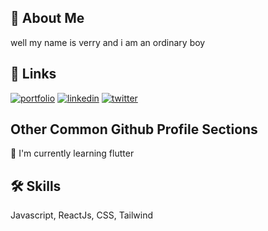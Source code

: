 


## 🚀 About Me
well my name is verry and i am an ordinary boy


## 🔗 Links
[![portfolio](https://img.shields.io/badge/my_portfolio-000?style=for-the-badge&logo=ko-fi&logoColor=white)](https://katherineoelsner.com/)
[![linkedin](https://img.shields.io/badge/linkedin-0A66C2?style=for-the-badge&logo=linkedin&logoColor=white)](https://www.linkedin.com/verry-kurniawan-956214247)
[![twitter](https://img.shields.io/badge/twitter-1DA1F2?style=for-the-badge&logo=twitter&logoColor=white)](https://twitter.com/verrpy)


## Other Common Github Profile Sections
<!-- 👩‍💻 I'm currently working on... -->

🧠 I'm currently learning flutter

<!-- 👯‍♀️ I'm looking to collaborate on... -->

<!-- 🤔 I'm looking for help with... -->

<!-- 💬 Ask me about...

📫 How to reach me...

😄 Pronouns... -->

<!-- ⚡️ Fun fact... -->


## 🛠 Skills
Javascript, ReactJs, CSS, Tailwind


  



<!-- thanks for coming to my github.
well there is my project, i hope you can get something from my project. -->

<!---
princeofverry/princeofverry is a ✨ special ✨ repository because its `README.md` (this file) appears on your GitHub profile.
You can click the Preview link to take a look at your changes.
--->
